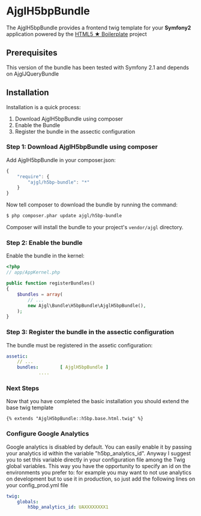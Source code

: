 AjglH5bpBundle
==============

The AjglH5bpBundle provides a frontend twig template for your **Symfony2**
application powered by the [HTML5 ★ Boilerplate](http://html5boilerplate.com/)
project

## Prerequisites

This version of the bundle has been tested with Symfony 2.1 and depends on
AjglJQueryBundle


## Installation

Installation is a quick process:

1. Download AjglH5bpBundle using composer
2. Enable the Bundle
3. Register the bundle in the assectic configuration

### Step 1: Download AjglH5bpBundle using composer

Add AjglH5bpBundle in your composer.json:

```js
{
    "require": {
        "ajgl/h5bp-bundle": "*"
    }
}
```

Now tell composer to download the bundle by running the command:

``` bash
$ php composer.phar update ajgl/h5bp-bundle
```

Composer will install the bundle to your project's `vendor/ajgl` directory.

### Step 2: Enable the bundle

Enable the bundle in the kernel:

``` php
<?php
// app/AppKernel.php

public function registerBundles()
{
    $bundles = array(
        // ...
        new Ajgl\Bundle\H5bpBundle\AjglH5bpBundle(),
    );
}
```

### Step 3: Register the bundle in the assectic configuration

The bundle must be registered in the assetic configuration:

``` yaml
assetic:
    // ...
    bundles:        [ AjglH5bpBundle ]
            ....
```

### Next Steps

Now that you have completed the basic installation you should extend
the base twig template
```
{% extends "AjglH5bpBundle::h5bp.base.html.twig" %}
```

### Configure Google Analytics

Google analytics is disabled by default. You can easily enable it
by passing your analytics id within the variable "h5bp_analytics_id".
Anyway I suggest you to set this variable directly in your configuration
file among the Twig global variables. This way you have the opportunity
to specify an id on the environments you prefer to: for example you may
want to not use analytics on development but to use it in production,
so just add the following lines on your config_prod.yml file
```yaml
twig:
    globals:
        h5bp_analytics_id: UAXXXXXXXX1
```
